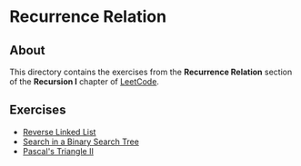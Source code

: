 # Recurrence Relation
## About
This directory contains the exercises from the **Recurrence Relation** section of the **Recursion I** chapter of [LeetCode](https://leetcode.com/).

## Exercises
* [Reverse Linked List](reverse_linked_list)
* [Search in a Binary Search Tree](search_in_a_binary_search_tree)
* [Pascal's Triangle II](pascals_triangle_ii)
